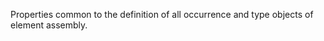 Properties common to the definition of all occurrence and type objects of element assembly.

<!-- end of short definition -->

